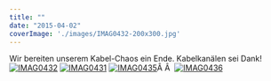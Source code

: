 ```yaml
---
title: ""
date: "2015-04-02"
coverImage: './images/IMAG0432-200x300.jpg'
---
```


Wir bereiten unserem Kabel-Chaos ein Ende. Kabelkanälen sei Dank! [![IMAG0432](../images/IMAG0432-200x300.jpg)](https://hackzogtum-coburg.de/wp-content/uploads/2015/04/IMAG0432.jpg) [![IMAG0431](../images/IMAG0431-200x300.jpg)](https://hackzogtum-coburg.de/wp-content/uploads/2015/04/IMAG0431.jpg) [![IMAG0435](../images/IMAG0435-300x200.jpg)](https://hackzogtum-coburg.de/wp-content/uploads/2015/04/IMAG0435.jpg)Â Â  [![IMAG0436](../images/IMAG0436-300x200.jpg)](https://hackzogtum-coburg.de/wp-content/uploads/2015/04/IMAG0436.jpg)
